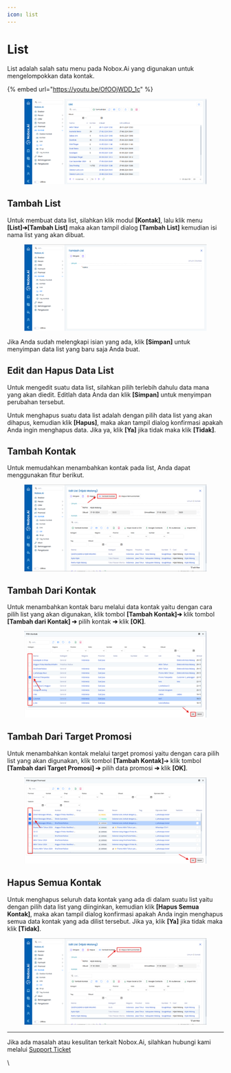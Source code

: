 ```yaml
---
icon: list
---
```


# List

List adalah salah satu menu pada Nobox.Ai yang digunakan untuk mengelompokkan data kontak.

{% embed url="https://youtu.be/OfOOjWDD_1c" %}

<figure><img src="../../.gitbook/assets/List.png" alt=""><figcaption></figcaption></figure>

## **Tambah List**

Untuk membuat data list, silahkan klik modul **\[Kontak]**, lalu klik menu **\[List]➔\[Tambah List]** maka akan tampil dialog **\[Tambah List]** kemudian isi nama list yang akan dibuat.

<figure><img src="../../.gitbook/assets/Tambah List.png" alt=""><figcaption></figcaption></figure>

Jika Anda sudah melengkapi isian yang ada, klik **\[Simpan]** untuk menyimpan data list yang baru saja Anda buat.

## **Edit dan Hapus Data List**

Untuk mengedit suatu data list, silahkan pilih terlebih dahulu data mana yang akan diedit. Editlah data Anda dan klik **\[Simpan]** untuk menyimpan perubahan tersebut.

Untuk menghapus suatu data list adalah dengan pilih data list yang akan dihapus, kemudian klik **\[Hapus]**, maka akan tampil dialog konfirmasi apakah Anda ingin menghapus data. Jika ya, klik **\[Ya]** jika tidak maka klik **\[Tidak]**.

## **Tambah Kontak**

Untuk memudahkan menambahkan kontak pada list, Anda dapat menggunakan fitur berikut.

<figure><img src="../../.gitbook/assets/List Tambah Kontak.png" alt=""><figcaption></figcaption></figure>

## **Tambah Dari Kontak**

Untuk menambahkan kontak baru melalui data kontak yaitu dengan cara pilih list yang akan digunakan, klik tombol **\[Tambah Kontak]➔** klik tombol **\[Tambah dari Kontak] ➔** pilih kontak **➔** klik **\[OK]**.

<figure><img src="../../.gitbook/assets/tambah dari kontak.png" alt=""><figcaption></figcaption></figure>

## **Tambah Dari Target Promosi**

Untuk menambahkan kontak melalui target promosi yaitu dengan cara pilih list yang akan digunakan, klik tombol **\[Tambah Kontak]**➔ klik tombol **\[Tambah dari Target Promosi] ➔** pilih data promosi **➔** klik **\[OK]**.

<figure><img src="../../.gitbook/assets/tambah dari target promosi.png" alt=""><figcaption></figcaption></figure>

## **Hapus Semua Kontak**

Untuk menghapus seluruh data kontak yang ada di dalam suatu list yaitu dengan pilih data list yang diinginkan, kemudian klik **\[Hapus Semua Kontak]**, maka akan tampil dialog konfirmasi apakah Anda ingin menghapus semua data kontak yang ada dilist tersebut. Jika ya, klik **\[Ya]** jika tidak maka klik **\[Tidak]**.

<figure><img src="../../.gitbook/assets/List Hapus Kontak.png" alt=""><figcaption></figcaption></figure>

***

Jika ada masalah atau kesulitan terkait Nobox.Ai, silahkan hubungi kami melalui [Support Ticket](https://crm.nobox.ai/clients/tickets)

\
